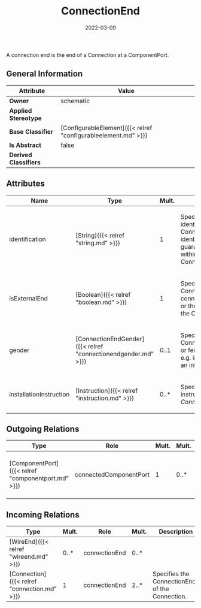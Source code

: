 ﻿---
title: ConnectionEnd
toc: false
type: specs
date: "2022-03-09"
draft: false
specification: VEC
version: 2.0.0
documentType: "Recommendation"
elementType: Class
classes:
  - ConnectionEnd
menu_name: vec-2.0.0
---
<p> A connection end is the end of a Connection at a ComponentPort.      </p>

## General Information

| Attribute               | Value |
|-------------------------|-------|
| **Owner**               | schematic |
| **Applied Stereotype**  |   |
| **Base Classifier**     | [ConfigurableElement]({{< relref "configurableelement.md" >}})<br/>  |
| **Is Abstract**         | false |
| **Derived Classifiers** |   |

## Attributes
|  Name  |  Type  |  Mult.  |  Description  |  Owning Classifier  |
|--------|--------|---------|---------------|--------------|
|identification | [String]({{< relref "string.md" >}}) | 1 | <p> Specifies a unique identification of the ConnectionEnd. The identification is guaranteed to be unique within the ConnectionSpecification.      </p> | [ConnectionEnd]({{< relref "connectionend.md" >}}) |
|isExternalEnd | [Boolean]({{< relref "boolean.md" >}}) | 1 | <p>Specifies if the ConnectionEnd is connected to the internal or the external side of the ComponentPort.  </p> | [ConnectionEnd]({{< relref "connectionend.md" >}}) |
|gender | [ConnectionEndGender]({{< relref "connectionendgender.md" >}}) | 0..1 | <p>Specifies if the ConnectionEnd is male or female. This may be e.g. important in case of an inliner. </p> | [ConnectionEnd]({{< relref "connectionend.md" >}}) |
|installationInstruction | [Instruction]({{< relref "instruction.md" >}}) | 0..* | <p> Specifies installation instruction for the <i>ConnectionEnd</i>.      </p> | [ConnectionEnd]({{< relref "connectionend.md" >}}) |

## Outgoing Relations
|    Type  |   Role   |   Mult.   |   Mult.   |   Description   |
|----------|----------|-----------|-----------|-----------------|
| [ComponentPort]({{< relref "componentport.md" >}}) | connectedComponentPort | 1 | 0..* | References the ComponentPort that is connected by the ConnectionEnd. |
##  Incoming Relations
|    Type  |   Mult.  |   Role    |   Mult.   |   Description  |
|----------|----------|-----------|-----------|----------------|
| [WireEnd]({{< relref "wireend.md" >}}) | 0..* | connectionEnd | 0..* |  |
| [Connection]({{< relref "connection.md" >}}) | 1 | connectionEnd | 2..* | Specifies the ConnectionEnds of the Connection. |
